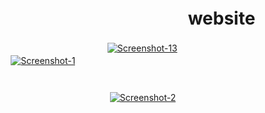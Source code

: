 # ﾠﾠﾠﾠﾠㅤﾠﾠﾠﾠﾠㅤﾠﾠwebsite
ﾠﾠﾠﾠﾠㅤﾠﾠﾠﾠﾠㅤﾠﾠﾠﾠﾠㅤ<a href="https://ibb.co/31tr0KM"><img src="https://i.ibb.co/XXm2zH3/Screenshot-13.png" alt="Screenshot-13" border="0"></a>
ﾠﾠﾠﾠﾠㅤﾠﾠﾠﾠﾠㅤﾠﾠﾠﾠﾠㅤ<a href="https://ibb.co/X8SXKpw"><img src="https://i.ibb.co/Qdr9Tn5/Screenshot-1.png" alt="Screenshot-1" border="0"></a><br />
#
ﾠﾠﾠﾠﾠㅤ
ﾠﾠﾠﾠﾠㅤﾠﾠﾠﾠﾠㅤ<a href="https://ibb.co/Ss6MS3s"><img src="https://i.ibb.co/QbJT0Kb/Screenshot-2.png" alt="Screenshot-2" border="0"></a>
